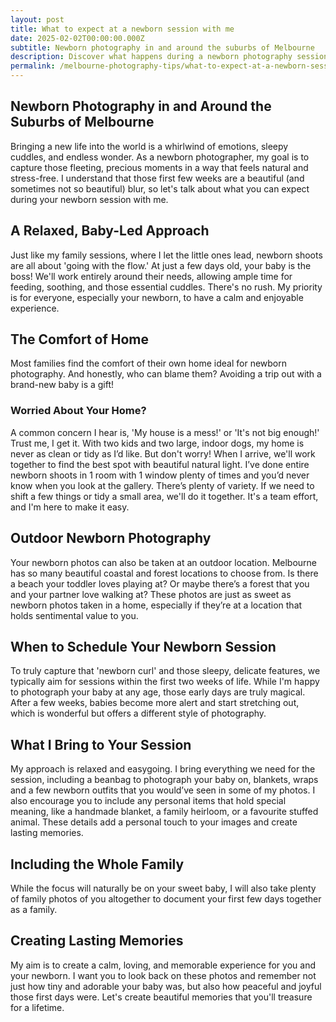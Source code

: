 ```yaml
---
layout: post
title: What to expect at a newborn session with me
date: 2025-02-02T00:00:00.000Z
subtitle: Newborn photography in and around the suburbs of Melbourne
description: Discover what happens during a newborn photography session in Melbourne, how to prepare, and what makes these sessions relaxed and memorable.
permalink: /melbourne-photography-tips/what-to-expect-at-a-newborn-session
---
```


## Newborn Photography in and Around the Suburbs of Melbourne

Bringing a new life into the world is a whirlwind of emotions, sleepy cuddles, and endless wonder. As a newborn photographer, my goal is to capture those fleeting, precious moments in a way that feels natural and stress-free. I understand that those first few weeks are a beautiful (and sometimes not so beautiful) blur, so let's talk about what you can expect during your newborn session with me.

## A Relaxed, Baby-Led Approach

Just like my family sessions, where I let the little ones lead, newborn shoots are all about 'going with the flow.' At just a few days old, your baby is the boss! We'll work entirely around their needs, allowing ample time for feeding, soothing, and those essential cuddles. There's no rush. My priority is for everyone, especially your newborn, to have a calm and enjoyable experience.

## The Comfort of Home

Most families find the comfort of their own home ideal for newborn photography. And honestly, who can blame them? Avoiding a trip out with a brand-new baby is a gift!

### Worried About Your Home?

A common concern I hear is, 'My house is a mess!' or 'It's not big enough!' Trust me, I get it. With two kids and two large, indoor dogs, my home is never as clean or tidy as I’d like. But don't worry! When I arrive, we'll work together to find the best spot with beautiful natural light. I’ve done entire newborn shoots in 1 room with 1 window plenty of times and you’d never know when you look at the gallery. There’s plenty of variety. If we need to shift a few things or tidy a small area, we'll do it together. It's a team effort, and I'm here to make it easy.

## Outdoor Newborn Photography

Your newborn photos can also be taken at an outdoor location. Melbourne has so many beautiful coastal and forest locations to choose from. Is there a beach your toddler loves playing at? Or maybe there’s a forest that you and your partner love walking at? These photos are just as sweet as newborn photos taken in a home, especially if they’re at a location that holds sentimental value to you.

## When to Schedule Your Newborn Session

To truly capture that 'newborn curl' and those sleepy, delicate features, we typically aim for sessions within the first two weeks of life. While I'm happy to photograph your baby at any age, those early days are truly magical. After a few weeks, babies become more alert and start stretching out, which is wonderful but offers a different style of photography.

## What I Bring to Your Session

My approach is relaxed and easygoing. I bring everything we need for the session, including a beanbag to photograph your baby on, blankets, wraps and a few newborn outfits that you would’ve seen in some of my photos. I also encourage you to include any personal items that hold special meaning, like a handmade blanket, a family heirloom, or a favourite stuffed animal. These details add a personal touch to your images and create lasting memories.

## Including the Whole Family

While the focus will naturally be on your sweet baby, I will also take plenty of family photos of you altogether to document your first few days together as a family.

## Creating Lasting Memories

My aim is to create a calm, loving, and memorable experience for you and your newborn. I want you to look back on these photos and remember not just how tiny and adorable your baby was, but also how peaceful and joyful those first days were. Let's create beautiful memories that you'll treasure for a lifetime.
